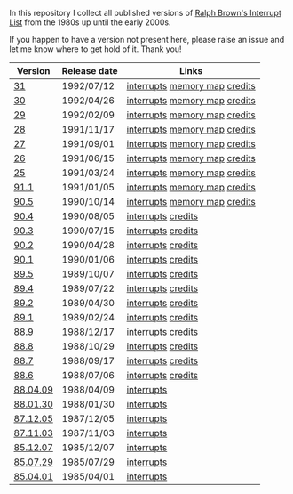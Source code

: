 In this repository I collect all published versions of
[Ralph Brown's Interrupt List](http://www.cs.cmu.edu/~ralf/files.html)
from the 1980s up until the early 2000s.

If you happen to have a version not present here, please
raise an issue and let me know where to get hold of it.
Thank you!

| Version | Release date | Links |
| --- | --- | --- |
| [31](https://github.com/sebras/rbil/tree/release-31/) | 1992/07/12 | [interrupts](https://raw.githubusercontent.com/sebras/rbil/release-31/INTERRUP.LST) [memory map](https://raw.githubusercontent.com/sebras/rbil/release-31/MEMORY.LST) [credits](https://raw.githubusercontent.com/sebras/rbil/release-31/INTERRUP.1ST) |
| [30](https://github.com/sebras/rbil/tree/release-30/) | 1992/04/26 | [interrupts](https://raw.githubusercontent.com/sebras/rbil/release-30/INTERRUP.LST) [memory map](https://raw.githubusercontent.com/sebras/rbil/release-30/MEMORY.LST) [credits](https://raw.githubusercontent.com/sebras/rbil/release-30/INTERRUP.1ST) |
| [29](https://github.com/sebras/rbil/tree/release-29/) | 1992/02/09 | [interrupts](https://raw.githubusercontent.com/sebras/rbil/release-29/INTERRUP.LST) [memory map](https://raw.githubusercontent.com/sebras/rbil/release-29/MEMORY.LST) [credits](https://raw.githubusercontent.com/sebras/rbil/release-29/INTERRUP.1ST) |
| [28](https://github.com/sebras/rbil/tree/release-28/) | 1991/11/17 | [interrupts](https://raw.githubusercontent.com/sebras/rbil/release-28/INTERRUP.LST) [memory map](https://raw.githubusercontent.com/sebras/rbil/release-28/MEMORY.LST) [credits](https://raw.githubusercontent.com/sebras/rbil/release-28/INTERRUP.1ST) |
| [27](https://github.com/sebras/rbil/tree/release-27/) | 1991/09/01 | [interrupts](https://raw.githubusercontent.com/sebras/rbil/release-27/INTERRUP.LST) [memory map](https://raw.githubusercontent.com/sebras/rbil/release-27/MEMORY.LST) [credits](https://raw.githubusercontent.com/sebras/rbil/release-27/INTERRUP.1ST) |
| [26](https://github.com/sebras/rbil/tree/release-26/) | 1991/06/15 | [interrupts](https://raw.githubusercontent.com/sebras/rbil/release-26/INTERRUP.LST) [memory map](https://raw.githubusercontent.com/sebras/rbil/release-26/MEMORY.LST) [credits](https://raw.githubusercontent.com/sebras/rbil/release-26/INTERRUP.1ST) |
| [25](https://github.com/sebras/rbil/tree/release-25/) | 1991/03/24 | [interrupts](https://raw.githubusercontent.com/sebras/rbil/release-25/INTERRUP.LST) [memory map](https://raw.githubusercontent.com/sebras/rbil/release-25/MEMORY.LST) [credits](https://raw.githubusercontent.com/sebras/rbil/release-25/INTERRUP.1ST) |
| [91.1](https://github.com/sebras/rbil/tree/release-91.1/) | 1991/01/05 | [interrupts](https://raw.githubusercontent.com/sebras/rbil/release-91.1/INTERRUP.LST) [memory map](https://raw.githubusercontent.com/sebras/rbil/release-91.1/MEMORY.LST) [credits](https://raw.githubusercontent.com/sebras/rbil/release-91.1/INTERRUP.1ST) |
| [90.5](https://github.com/sebras/rbil/tree/release-90.5/) | 1990/10/14 | [interrupts](https://raw.githubusercontent.com/sebras/rbil/release-90.5/INTERRUP.LST) [memory map](https://raw.githubusercontent.com/sebras/rbil/release-90.5/MEMORY.LST) [credits](https://raw.githubusercontent.com/sebras/rbil/release-90.5/INTERRUP.1ST) |
| [90.4](https://github.com/sebras/rbil/tree/release-90.4/) | 1990/08/05 | [interrupts](https://raw.githubusercontent.com/sebras/rbil/release-90.4/INTERRUP.LST) [credits](https://raw.githubusercontent.com/sebras/rbil/release-90.4/INTERRUP.1ST) |
| [90.3](https://github.com/sebras/rbil/tree/release-90.3/) | 1990/07/15 | [interrupts](https://raw.githubusercontent.com/sebras/rbil/release-90.3/INTERRUP.LST) [credits](https://raw.githubusercontent.com/sebras/rbil/release-90.3/INTERRUP.1ST) |
| [90.2](https://github.com/sebras/rbil/tree/release-90.2/) | 1990/04/28 | [interrupts](https://raw.githubusercontent.com/sebras/rbil/release-90.2/INTERRUP.LST) [credits](https://raw.githubusercontent.com/sebras/rbil/release-90.2/INTERRUP.1ST) |
| [90.1](https://github.com/sebras/rbil/tree/release-90.1/) | 1990/01/06 | [interrupts](https://raw.githubusercontent.com/sebras/rbil/release-90.1/INTERRUP.LST) [credits](https://raw.githubusercontent.com/sebras/rbil/release-90.1/INTERRUP.1ST) |
| [89.5](https://github.com/sebras/rbil/tree/release-89.5/) | 1989/10/07 | [interrupts](https://raw.githubusercontent.com/sebras/rbil/release-89.5/INTERRUP.LST) [credits](https://raw.githubusercontent.com/sebras/rbil/release-89.5/INTERRUP.1ST) |
| [89.4](https://github.com/sebras/rbil/tree/release-89.4/) | 1989/07/22 | [interrupts](https://raw.githubusercontent.com/sebras/rbil/release-89.4/INTERRUP.LST) [credits](https://raw.githubusercontent.com/sebras/rbil/release-89.4/INTERRUP.1ST) |
| [89.2](https://github.com/sebras/rbil/tree/release-89.2/) | 1989/04/30 | [interrupts](https://raw.githubusercontent.com/sebras/rbil/release-89.2/INTERRUP.LST) [credits](https://raw.githubusercontent.com/sebras/rbil/release-89.2/INTERRUP.1ST) |
| [89.1](https://github.com/sebras/rbil/tree/release-89.1/) | 1989/02/24 | [interrupts](https://raw.githubusercontent.com/sebras/rbil/release-89.1/INTERRUP.LST) [credits](https://raw.githubusercontent.com/sebras/rbil/release-89.1/INTERRUP.1ST) |
| [88.9](https://github.com/sebras/rbil/tree/release-88.9/) | 1988/12/17 | [interrupts](https://raw.githubusercontent.com/sebras/rbil/release-88.9/INTERRUP.LST) [credits](https://raw.githubusercontent.com/sebras/rbil/release-88.9/INTERRUP.1ST) |
| [88.8](https://github.com/sebras/rbil/tree/release-88.8/) | 1988/10/29 | [interrupts](https://raw.githubusercontent.com/sebras/rbil/release-88.8/INTERRUP.LST) [credits](https://raw.githubusercontent.com/sebras/rbil/release-88.8/INTERRUP.1ST) |
| [88.7](https://github.com/sebras/rbil/tree/release-88.7/) | 1988/09/17 | [interrupts](https://raw.githubusercontent.com/sebras/rbil/release-88.7/INTERRUP.LST) [credits](https://raw.githubusercontent.com/sebras/rbil/release-88.7/INTERRUP.1ST) |
| [88.6](https://github.com/sebras/rbil/tree/release-88.6/) | 1988/07/06 | [interrupts](https://raw.githubusercontent.com/sebras/rbil/release-88.6/INTERRUP.LST) [credits](https://raw.githubusercontent.com/sebras/rbil/release-88.6/INTERRUP.1ST) |
| [88.04.09](https://github.com/sebras/rbil/tree/release-88.04.09/) | 1988/04/09 | [interrupts](https://raw.githubusercontent.com/sebras/rbil/release-88.04.09/INTERRUP.LST) |
| [88.01.30](https://github.com/sebras/rbil/tree/release-88.01.30/) | 1988/01/30 | [interrupts](https://raw.githubusercontent.com/sebras/rbil/release-88.01.30/INTERRUP.LST) |
| [87.12.05](https://github.com/sebras/rbil/tree/release-87.12.05/) | 1987/12/05 | [interrupts](https://raw.githubusercontent.com/sebras/rbil/release-87.12.05/INTERRUP.LST) |
| [87.11.03](https://github.com/sebras/rbil/tree/release-87.11.03/) | 1987/11/03 | [interrupts](https://raw.githubusercontent.com/sebras/rbil/release-87.11.03/INTERRUP.LST) |
| [85.12.07](https://github.com/sebras/rbil/tree/release-85.12.07/) | 1985/12/07 | [interrupts](https://raw.githubusercontent.com/sebras/rbil/release-85.12.07/INTERRUP.LST) |
| [85.07.29](https://github.com/sebras/rbil/tree/release-85.07.29/) | 1985/07/29 | [interrupts](https://raw.githubusercontent.com/sebras/rbil/release-85.07.29/INTERRUP.LST) |
| [85.04.01](https://github.com/sebras/rbil/tree/release-85.04.01/) | 1985/04/01 | [interrupts](https://raw.githubusercontent.com/sebras/rbil/release-85.04.01/INTERRUP.LST) |
